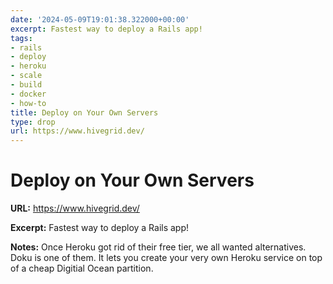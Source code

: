 ```yaml
---
date: '2024-05-09T19:01:38.322000+00:00'
excerpt: Fastest way to deploy a Rails app!
tags:
- rails
- deploy
- heroku
- scale
- build
- docker
- how-to
title: Deploy on Your Own Servers
type: drop
url: https://www.hivegrid.dev/
---
```


# Deploy on Your Own Servers

**URL:** https://www.hivegrid.dev/

**Excerpt:** Fastest way to deploy a Rails app!

**Notes:**
Once Heroku got rid of their free tier, we all wanted alternatives. Doku is one of them. It lets you create your very own Heroku service on top of a cheap Digitial Ocean partition.
